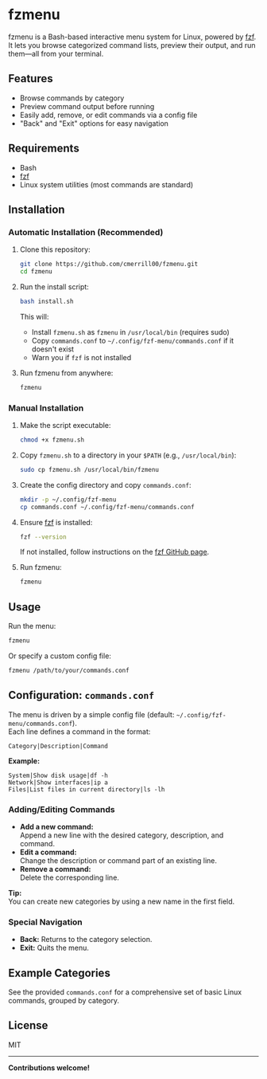 # fzmenu

fzmenu is a Bash-based interactive menu system for Linux, powered by [fzf](https://github.com/junegunn/fzf). It lets you browse categorized command lists, preview their output, and run them—all from your terminal.

## Features

- Browse commands by category
- Preview command output before running
- Easily add, remove, or edit commands via a config file
- "Back" and "Exit" options for easy navigation

## Requirements

- Bash
- [fzf](https://github.com/junegunn/fzf)
- Linux system utilities (most commands are standard)

## Installation

### Automatic Installation (Recommended)

1. Clone this repository:
   ```sh
   git clone https://github.com/cmerrill00/fzmenu.git
   cd fzmenu
   ```
2. Run the install script:
   ```sh
   bash install.sh
   ```
   This will:
   - Install `fzmenu.sh` as `fzmenu` in `/usr/local/bin` (requires sudo)
   - Copy `commands.conf` to `~/.config/fzf-menu/commands.conf` if it doesn't exist
   - Warn you if `fzf` is not installed

3. Run fzmenu from anywhere:
   ```sh
   fzmenu
   ```

### Manual Installation

1. Make the script executable:
   ```sh
   chmod +x fzmenu.sh
   ```
2. Copy `fzmenu.sh` to a directory in your `$PATH` (e.g., `/usr/local/bin`):
   ```sh
   sudo cp fzmenu.sh /usr/local/bin/fzmenu
   ```
3. Create the config directory and copy `commands.conf`:
   ```sh
   mkdir -p ~/.config/fzf-menu
   cp commands.conf ~/.config/fzf-menu/commands.conf
   ```
4. Ensure [fzf](https://github.com/junegunn/fzf) is installed:
   ```sh
   fzf --version
   ```
   If not installed, follow instructions on the [fzf GitHub page](https://github.com/junegunn/fzf).

5. Run fzmenu:
   ```sh
   fzmenu
   ```

## Usage

Run the menu:
```sh
fzmenu
```
Or specify a custom config file:
```sh
fzmenu /path/to/your/commands.conf
```

## Configuration: `commands.conf`

The menu is driven by a simple config file (default: `~/.config/fzf-menu/commands.conf`).  
Each line defines a command in the format:

```
Category|Description|Command
```

**Example:**
```
System|Show disk usage|df -h
Network|Show interfaces|ip a
Files|List files in current directory|ls -lh
```

### Adding/Editing Commands

- **Add a new command:**  
  Append a new line with the desired category, description, and command.
- **Edit a command:**  
  Change the description or command part of an existing line.
- **Remove a command:**  
  Delete the corresponding line.

**Tip:**  
You can create new categories by using a new name in the first field.

### Special Navigation

- **Back:** Returns to the category selection.
- **Exit:** Quits the menu.

## Example Categories

See the provided `commands.conf` for a comprehensive set of basic Linux commands, grouped by category.

## License

MIT

---

**Contributions welcome!**